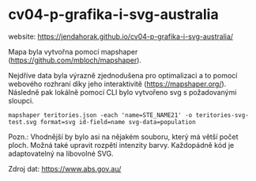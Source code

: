# cv04-p-grafika-i-svg-australia
website: https://jendahorak.github.io/cv04-p-grafika-i-svg-australia/

Mapa byla vytvořna pomocí mapshaper (https://github.com/mbloch/mapshaper).

Nejdříve data byla výrazně zjednodušena pro optimalizaci a to pomocí webového rozhraní díky jeho interaktivitě (https://mapshaper.org/).
Následně pak lokálně pomocí CLI bylo vytvořeno svg s požadovanými sloupci.

`mapshaper teritories.json -each 'name=STE_NAME21' -o teritories-svg-test.svg format=svg id-field=name svg-data=population `


Pozn.:
Vhodnější by bylo asi na nějakém souboru, který má větší počet ploch. Možná také upravit rozpětí intenzity barvy. Každopádně kód je adaptovatelný na libovolné SVG. 

Zdroj dat: https://www.abs.gov.au/
